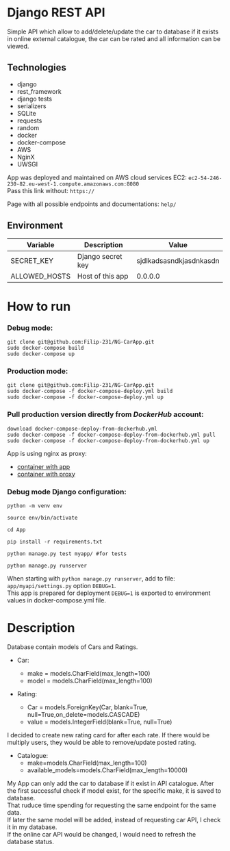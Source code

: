 # Django REST API 
Simple API which allow to add/delete/update the car to database if it exists in online external catalogue, 
the car can be rated and all information can be viewed.

## Technologies
- django
- rest_framework
- django tests
- serializers
- SQLite
- requests
- random
- docker
- docker-compose
- AWS
- NginX
- UWSGI

App was deployed and maintained on AWS cloud services EC2: `ec2-54-246-230-82.eu-west-1.compute.amazonaws.com:8080`    
Pass this link without: `https://`  

Page with all possible endpoints and documentations: `help/`    

## Environment

| **Variable**             | **Description**                | **Value**                  |
|--------------------------|--------------------------------|----------------------------|
| SECRET_KEY               | Django secret key              |    sjdlkadsasndkjasdnkasdn |
| ALLOWED_HOSTS            | Host of this app               |  0.0.0.0                   |


# How to run

### Debug mode:   
```
git clone git@github.com:Filip-231/NG-CarApp.git 
sudo docker-compose build  
sudo docker-compose up    
```


### Production mode:  
```
git clone git@github.com:Filip-231/NG-CarApp.git
sudo docker-compose -f docker-compose-deploy.yml build  
sudo docker-compose -f docker-compose-deploy.yml up  
```

### Pull production version directly from ***DockerHub*** account:  
```
download docker-compose-deploy-from-dockerhub.yml  
sudo docker-compose -f docker-compose-deploy-from-dockerhub.yml pull  
sudo docker-compose -f docker-compose-deploy-from-dockerhub.yml up  
```

App is using nginx as proxy:    
- [container with app](https://hub.docker.com/repository/docker/filip231/projectmyapi)  
- [container with proxy](https://hub.docker.com/repository/docker/filip231/projectproxy)
  
### Debug mode Django configuration:  
```
python -m venv env

source env/bin/activate

cd App

pip install -r requirements.txt

python manage.py test myapp/ #for tests

python manage.py runserver
```	
	
When starting with `python manage.py runserver`, add to file: `app/myapi/settings.py` option `DEBUG=1`.  
This app is prepared for deployment `DEBUG=1` is exported to environment values in docker-compose.yml file.  

# Description
Database contain models of Cars and Ratings.  

- Car:  
    - make = models.CharField(max_length=100)  
    - model = models.CharField(max_length=100)  
  
- Rating:  
    - Car = models.ForeignKey(Car, blank=True, null=True,on_delete=models.CASCADE)  
    - value = models.IntegerField(blank=True, null=True)  
 
I decided to create new rating card for after each rate.
If there would be multiply users, they would be able to remove/update posted rating.    

- Catalogue:  
   - make=models.CharField(max_length=100)  
   - available_models=models.CharField(max_length=10000)  

My App can only add the car to database if it exist in API catalogue.
After the first successful check if model exist, for the specific make, it is saved to database.   
That ruduce time spending for requesting the same endpoint for the same data.  
If later the same model will be added, instead of requesting car API, I check it in my database.  
If the online car API would be changed, I would need to refresh the database status.  













